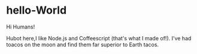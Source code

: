 # hello-World

Hi Humans!

Hubot here,I like Node.js and Coffeescript (that's what I made of!).
I've had toacos on the moon and find them far superior to Earth tacos.
